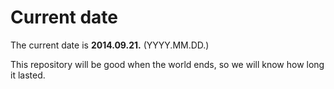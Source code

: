 # Current date

The current date is **2014.09.21.** (YYYY.MM.DD.)

This repository will be good when the world ends, so we will know how long it lasted.